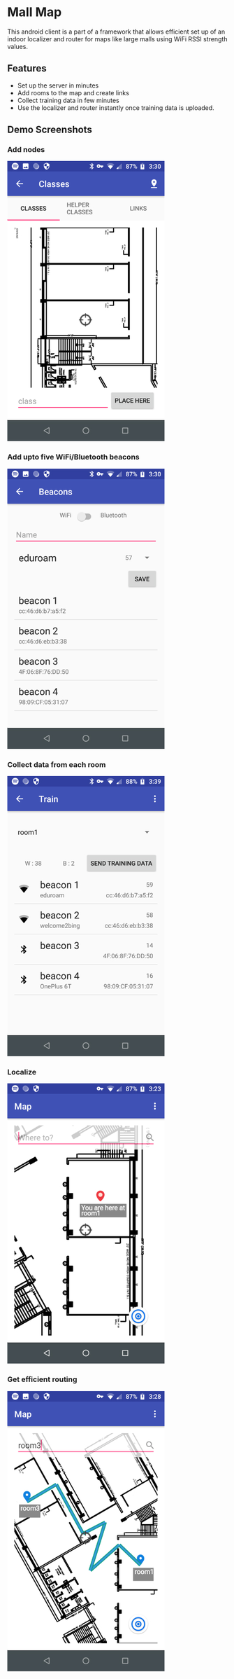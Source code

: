 # Mall Map
This android client is a part of a framework that allows efficient set up of an indoor localizer and router for maps like large malls using WiFi RSSI strength values.

## Features

 - Set up the server in minutes
 - Add rooms to the map and create links
 - Collect training data in few minutes
 - Use the localizer and router instantly once training data is uploaded.

## Demo Screenshots

### Add nodes
![Add Nodes](/screenshots/1_add_classes.jpg?raw=true&s=200 "Add Nodes")

### Add upto five WiFi/Bluetooth beacons
![Add Beacons](/screenshots/2_add_beacons.jpg?raw=true "Add Beacons")

### Collect data from each room
![Collect Data](/screenshots/3_collect_training.jpg?raw=true "Collect Data")

### Localize
![Localize](/screenshots/4_localize.jpg?raw=true "Localize")

### Get efficient routing
![Route](/screenshots/5_route.jpg?raw=true "Route")
